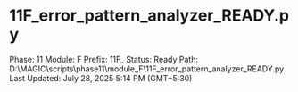 # 11F_error_pattern_analyzer_READY.py

Phase: 11
Module: F
Prefix: 11F_
Status: Ready
Path: D:\MAGIC\scripts\phase11\module_F\11F_error_pattern_analyzer_READY.py
Last Updated: July 28, 2025 5:14 PM (GMT+5:30)
